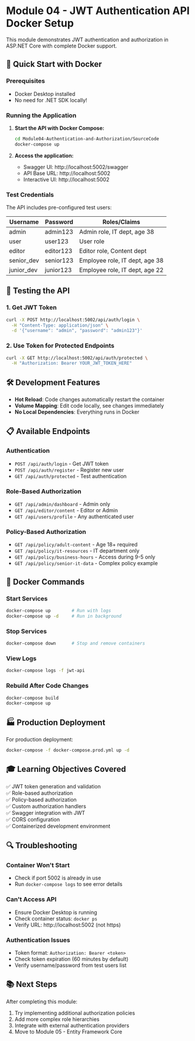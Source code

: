 # Module 04 - JWT Authentication API Docker Setup

This module demonstrates JWT authentication and authorization in ASP.NET Core with complete Docker support.

## 🚀 Quick Start with Docker

### Prerequisites
- Docker Desktop installed
- No need for .NET SDK locally!

### Running the Application

1. **Start the API with Docker Compose:**
   ```bash
   cd Module04-Authentication-and-Authorization/SourceCode
   docker-compose up
   ```

2. **Access the application:**
   - Swagger UI: http://localhost:5002/swagger
   - API Base URL: http://localhost:5002
   - Interactive UI: http://localhost:5002

### Test Credentials

The API includes pre-configured test users:

| Username    | Password   | Roles/Claims                           |
|-------------|------------|----------------------------------------|
| admin       | admin123   | Admin role, IT dept, age 38           |
| user        | user123    | User role                              |
| editor      | editor123  | Editor role, Content dept              |
| senior_dev  | senior123  | Employee role, IT dept, age 38        |
| junior_dev  | junior123  | Employee role, IT dept, age 22        |

## 📝 Testing the API

### 1. Get JWT Token
```bash
curl -X POST http://localhost:5002/api/auth/login \
  -H "Content-Type: application/json" \
  -d '{"username": "admin", "password": "admin123"}'
```

### 2. Use Token for Protected Endpoints
```bash
curl -X GET http://localhost:5002/api/auth/protected \
  -H "Authorization: Bearer YOUR_JWT_TOKEN_HERE"
```

## 🛠️ Development Features

- **Hot Reload**: Code changes automatically restart the container
- **Volume Mapping**: Edit code locally, see changes immediately
- **No Local Dependencies**: Everything runs in Docker

## 📋 Available Endpoints

### Authentication
- `POST /api/auth/login` - Get JWT token
- `POST /api/auth/register` - Register new user
- `GET /api/auth/protected` - Test authentication

### Role-Based Authorization
- `GET /api/admin/dashboard` - Admin only
- `GET /api/editor/content` - Editor or Admin
- `GET /api/users/profile` - Any authenticated user

### Policy-Based Authorization
- `GET /api/policy/adult-content` - Age 18+ required
- `GET /api/policy/it-resources` - IT department only
- `GET /api/policy/business-hours` - Access during 9-5 only
- `GET /api/policy/senior-it-data` - Complex policy example

## 🔧 Docker Commands

### Start Services
```bash
docker-compose up        # Run with logs
docker-compose up -d     # Run in background
```

### Stop Services
```bash
docker-compose down      # Stop and remove containers
```

### View Logs
```bash
docker-compose logs -f jwt-api
```

### Rebuild After Code Changes
```bash
docker-compose build
docker-compose up
```

## 🏭 Production Deployment

For production deployment:
```bash
docker-compose -f docker-compose.prod.yml up -d
```

## 🎓 Learning Objectives Covered

✅ JWT token generation and validation  
✅ Role-based authorization  
✅ Policy-based authorization  
✅ Custom authorization handlers  
✅ Swagger integration with JWT  
✅ CORS configuration  
✅ Containerized development environment

## 🔍 Troubleshooting

### Container Won't Start
- Check if port 5002 is already in use
- Run `docker-compose logs` to see error details

### Can't Access API
- Ensure Docker Desktop is running
- Check container status: `docker ps`
- Verify URL: http://localhost:5002 (not https)

### Authentication Issues
- Token format: `Authorization: Bearer <token>`
- Check token expiration (60 minutes by default)
- Verify username/password from test users list

## 📚 Next Steps

After completing this module:
1. Try implementing additional authorization policies
2. Add more complex role hierarchies
3. Integrate with external authentication providers
4. Move to Module 05 - Entity Framework Core